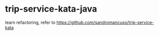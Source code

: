 # trip-service-kata-java
learn refactoring, refer to https://github.com/sandromancuso/trip-service-kata
